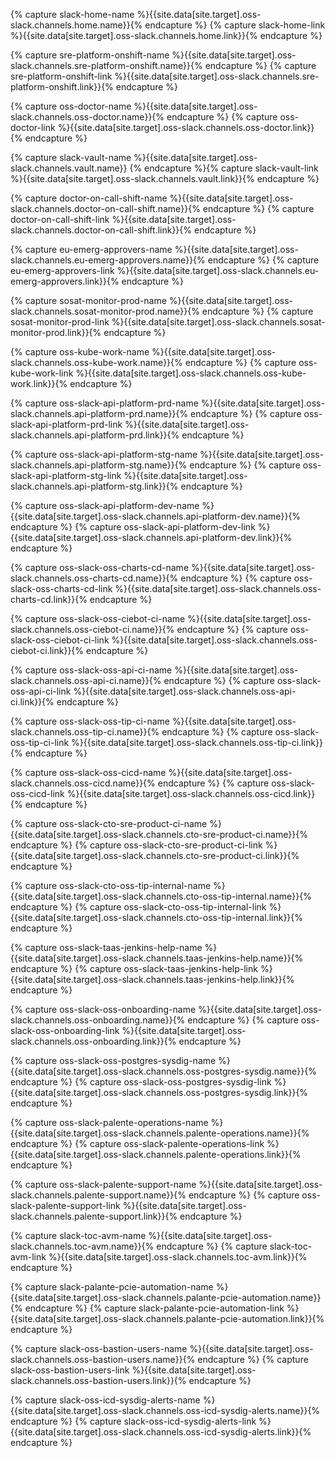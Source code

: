 {% capture slack-home-name %}{{site.data[site.target].oss-slack.channels.home.name}}{% endcapture %}
{% capture slack-home-link %}{{site.data[site.target].oss-slack.channels.home.link}}{% endcapture %}

{% capture sre-platform-onshift-name %}{{site.data[site.target].oss-slack.channels.sre-platform-onshift.name}}{% endcapture %}
{% capture sre-platform-onshift-link %}{{site.data[site.target].oss-slack.channels.sre-platform-onshift.link}}{% endcapture %}

{% capture oss-doctor-name %}{{site.data[site.target].oss-slack.channels.oss-doctor.name}}{% endcapture %}
{% capture oss-doctor-link %}{{site.data[site.target].oss-slack.channels.oss-doctor.link}}{% endcapture %}

{% capture slack-vault-name %}{{site.data[site.target].oss-slack.channels.vault.name}}
{% endcapture %}{% capture slack-vault-link %}{{site.data[site.target].oss-slack.channels.vault.link}}{% endcapture %}

{% capture doctor-on-call-shift-name %}{{site.data[site.target].oss-slack.channels.doctor-on-call-shift.name}}{% endcapture %}
{% capture doctor-on-call-shift-link %}{{site.data[site.target].oss-slack.channels.doctor-on-call-shift.link}}{% endcapture %}

{% capture eu-emerg-approvers-name %}{{site.data[site.target].oss-slack.channels.eu-emerg-approvers.name}}{% endcapture %}
{% capture eu-emerg-approvers-link %}{{site.data[site.target].oss-slack.channels.eu-emerg-approvers.link}}{% endcapture %}

{% capture sosat-monitor-prod-name %}{{site.data[site.target].oss-slack.channels.sosat-monitor-prod.name}}{% endcapture %}
{% capture sosat-monitor-prod-link %}{{site.data[site.target].oss-slack.channels.sosat-monitor-prod.link}}{% endcapture %}

{% capture oss-kube-work-name %}{{site.data[site.target].oss-slack.channels.oss-kube-work.name}}{% endcapture %}
{% capture oss-kube-work-link %}{{site.data[site.target].oss-slack.channels.oss-kube-work.link}}{% endcapture %}

{% capture oss-slack-api-platform-prd-name %}{{site.data[site.target].oss-slack.channels.api-platform-prd.name}}{% endcapture %}
{% capture oss-slack-api-platform-prd-link %}{{site.data[site.target].oss-slack.channels.api-platform-prd.link}}{% endcapture %}

{% capture oss-slack-api-platform-stg-name %}{{site.data[site.target].oss-slack.channels.api-platform-stg.name}}{% endcapture %}
{% capture oss-slack-api-platform-stg-link %}{{site.data[site.target].oss-slack.channels.api-platform-stg.link}}{% endcapture %}

{% capture oss-slack-api-platform-dev-name %}{{site.data[site.target].oss-slack.channels.api-platform-dev.name}}{% endcapture %}
{% capture oss-slack-api-platform-dev-link %}{{site.data[site.target].oss-slack.channels.api-platform-dev.link}}{% endcapture %}

{% capture oss-slack-oss-charts-cd-name %}{{site.data[site.target].oss-slack.channels.oss-charts-cd.name}}{% endcapture %}
{% capture oss-slack-oss-charts-cd-link %}{{site.data[site.target].oss-slack.channels.oss-charts-cd.link}}{% endcapture %}

{% capture oss-slack-oss-ciebot-ci-name %}{{site.data[site.target].oss-slack.channels.oss-ciebot-ci.name}}{% endcapture %}
{% capture oss-slack-oss-ciebot-ci-link %}{{site.data[site.target].oss-slack.channels.oss-ciebot-ci.link}}{% endcapture %}

{% capture oss-slack-oss-api-ci-name %}{{site.data[site.target].oss-slack.channels.oss-api-ci.name}}{% endcapture %}
{% capture oss-slack-oss-api-ci-link %}{{site.data[site.target].oss-slack.channels.oss-api-ci.link}}{% endcapture %}

{% capture oss-slack-oss-tip-ci-name %}{{site.data[site.target].oss-slack.channels.oss-tip-ci.name}}{% endcapture %}
{% capture oss-slack-oss-tip-ci-link %}{{site.data[site.target].oss-slack.channels.oss-tip-ci.link}}{% endcapture %}

{% capture oss-slack-oss-cicd-name %}{{site.data[site.target].oss-slack.channels.oss-cicd.name}}{% endcapture %}
{% capture oss-slack-oss-cicd-link %}{{site.data[site.target].oss-slack.channels.oss-cicd.link}}{% endcapture %}

{% capture oss-slack-cto-sre-product-ci-name %}{{site.data[site.target].oss-slack.channels.cto-sre-product-ci.name}}{% endcapture %}
{% capture oss-slack-cto-sre-product-ci-link %}{{site.data[site.target].oss-slack.channels.cto-sre-product-ci.link}}{% endcapture %}

{% capture oss-slack-cto-oss-tip-internal-name %}{{site.data[site.target].oss-slack.channels.cto-oss-tip-internal.name}}{% endcapture %}
{% capture oss-slack-cto-oss-tip-internal-link %}{{site.data[site.target].oss-slack.channels.cto-oss-tip-internal.link}}{% endcapture %}

{% capture oss-slack-taas-jenkins-help-name %}{{site.data[site.target].oss-slack.channels.taas-jenkins-help.name}}{% endcapture %}
{% capture oss-slack-taas-jenkins-help-link %}{{site.data[site.target].oss-slack.channels.taas-jenkins-help.link}}{% endcapture %}

{% capture oss-slack-oss-onboarding-name %}{{site.data[site.target].oss-slack.channels.oss-onboarding.name}}{% endcapture %}
{% capture oss-slack-oss-onboarding-link %}{{site.data[site.target].oss-slack.channels.oss-onboarding.link}}{% endcapture %}

{% capture oss-slack-oss-postgres-sysdig-name %}{{site.data[site.target].oss-slack.channels.oss-postgres-sysdig.name}}{% endcapture %}
{% capture oss-slack-oss-postgres-sysdig-link %}{{site.data[site.target].oss-slack.channels.oss-postgres-sysdig.link}}{% endcapture %}

{% capture oss-slack-palente-operations-name %}{{site.data[site.target].oss-slack.channels.palente-operations.name}}{% endcapture %}
{% capture oss-slack-palente-operations-link %}{{site.data[site.target].oss-slack.channels.palente-operations.link}}{% endcapture %}

{% capture oss-slack-palente-support-name %}{{site.data[site.target].oss-slack.channels.palente-support.name}}{% endcapture %}
{% capture oss-slack-palente-support-link %}{{site.data[site.target].oss-slack.channels.palente-support.link}}{% endcapture %}

{% capture slack-toc-avm-name %}{{site.data[site.target].oss-slack.channels.toc-avm.name}}{% endcapture %}
{% capture slack-toc-avm-link %}{{site.data[site.target].oss-slack.channels.toc-avm.link}}{% endcapture %}

{% capture slack-palante-pcie-automation-name %}{{site.data[site.target].oss-slack.channels.palante-pcie-automation.name}}{% endcapture %}
{% capture slack-palante-pcie-automation-link %}{{site.data[site.target].oss-slack.channels.palante-pcie-automation.link}}{% endcapture %}

{% capture slack-oss-bastion-users-name %}{{site.data[site.target].oss-slack.channels.oss-bastion-users.name}}{% endcapture %}
{% capture slack-oss-bastion-users-link %}{{site.data[site.target].oss-slack.channels.oss-bastion-users.link}}{% endcapture %}

{% capture slack-oss-icd-sysdig-alerts-name %}{{site.data[site.target].oss-slack.channels.oss-icd-sysdig-alerts.name}}{% endcapture %}
{% capture slack-oss-icd-sysdig-alerts-link %}{{site.data[site.target].oss-slack.channels.oss-icd-sysdig-alerts.link}}{% endcapture %}
